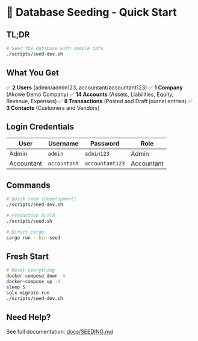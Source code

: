 # 🌱 Database Seeding - Quick Start

## TL;DR

```bash
# Seed the database with sample data
./scripts/seed-dev.sh
```

## What You Get

✅ **2 Users** (admin/admin123, accountant/accountant123)
✅ **1 Company** (Akowe Demo Company)
✅ **14 Accounts** (Assets, Liabilities, Equity, Revenue, Expenses)
✅ **8 Transactions** (Posted and Draft journal entries)
✅ **3 Contacts** (Customers and Vendors)

## Login Credentials

| User | Username | Password | Role |
|------|----------|----------|------|
| Admin | `admin` | `admin123` | Admin |
| Accountant | `accountant` | `accountant123` | Accountant |

## Commands

```bash
# Quick seed (development)
./scripts/seed-dev.sh

# Production build
./scripts/seed.sh

# Direct cargo
cargo run --bin seed
```

## Fresh Start

```bash
# Reset everything
docker-compose down -v
docker-compose up -d
sleep 5
sqlx migrate run
./scripts/seed-dev.sh
```

## Need Help?

See full documentation: [docs/SEEDING.md](docs/SEEDING.md)
